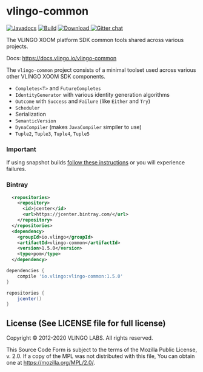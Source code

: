 # vlingo-common

[![Javadocs](http://javadoc.io/badge/io.vlingo/vlingo-common.svg?color=brightgreen)](http://javadoc.io/doc/io.vlingo/vlingo-common) [![Build](https://github.com/vlingo/vlingo-common/workflows/Build/badge.svg)](https://github.com/vlingo/vlingo-common/actions?query=workflow%3ABuild) [ ![Download](https://api.bintray.com/packages/vlingo/vlingo-platform-java/vlingo-common/images/download.svg) ](https://bintray.com/vlingo/vlingo-platform-java/vlingo-common/_latestVersion) [![Gitter chat](https://badges.gitter.im/gitterHQ/gitter.png)](https://gitter.im/vlingo-platform-java/community)

The VLINGO XOOM platform SDK common tools shared across various projects.

Docs: https://docs.vlingo.io/vlingo-common

The `vlingo-common` project consists of a minimal toolset used across various other VLINGO XOOM SDK components.

  - `Completes<T>` and `FutureCompletes`
  - `IdentityGenerator` with various identity generation algorithms
  - `Outcome` with `Success` and `Failure` (like `Either` and `Try`)
  - `Scheduler`
  - Serialization
  - `SemanticVersion`
  - `DynaCompiler` (makes `JavaCompiler` simpiler to use)
  - `Tuple2`, `Tuple3`, `Tuple4`, `Tuple5`

### Important
If using snapshot builds [follow these instructions](https://github.com/vlingo/vlingo-platform#snapshots-repository) or you will experience failures.

### Bintray

```xml
  <repositories>
    <repository>
      <id>jcenter</id>
      <url>https://jcenter.bintray.com/</url>
    </repository>
  </repositories>
  <dependency>
    <groupId>io.vlingo</groupId>
    <artifactId>vlingo-common</artifactId>
    <version>1.5.0</version>
    <type>pom</type>
  </dependency>
```

```gradle
dependencies {
    compile 'io.vlingo:vlingo-common:1.5.0'
}

repositories {
    jcenter()
}
```


License (See LICENSE file for full license)
-------------------------------------------
Copyright © 2012-2020 VLINGO LABS. All rights reserved.

This Source Code Form is subject to the terms of the
Mozilla Public License, v. 2.0. If a copy of the MPL
was not distributed with this file, You can obtain
one at https://mozilla.org/MPL/2.0/.
